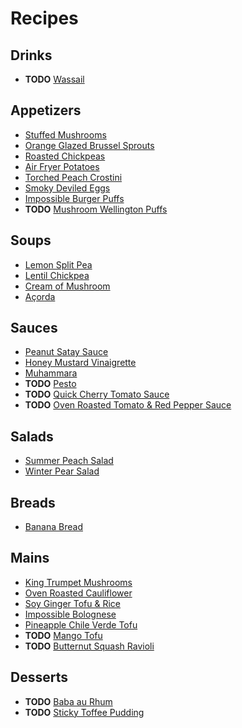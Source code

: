 # Recipes

## Drinks

+ **TODO** [Wassail](drinks/wassail.md)

## Appetizers

+ [Stuffed Mushrooms](appetizers/stuffed-mushrooms.md)
+ [Orange Glazed Brussel Sprouts](appetizers/orange-glazed-brussel-sprouts.md)
+ [Roasted Chickpeas](appetizers/roasted-chickpeas.md)
+ [Air Fryer Potatoes](appetizers/air-fryer-potatoes.md)
+ [Torched Peach Crostini](appetizers/torched-peach-crostini.md)
+ [Smoky Deviled Eggs](appetizers/smoky-deviled-eggs.md)
+ [Impossible Burger Puffs](appetizers/impossible-burger-puffs.md)
+ **TODO** [Mushroom Wellington Puffs](appetizers/mushroom-wellington-puffs.md)

## Soups

+ [Lemon Split Pea](soups/lemon-split-pea-soup.md)
+ [Lentil Chickpea](soups/lentil-chickpea-soup.md)
+ [Cream of Mushroom](soups/cream-of-mushroom-soup.md)
+ [Açorda](soups/acorda.md)

## Sauces

+ [Peanut Satay Sauce](sauces/peanut-satay-sauce.md)
+ [Honey Mustard Vinaigrette](sauces/honey-mustard-vinaigrette.md)
+ [Muhammara](sauces/muhammara.md)
+ **TODO** [Pesto](sauces/pesto.md)
+ **TODO** [Quick Cherry Tomato Sauce](sauces/cherry-tomato-sauce.md)
+ **TODO** [Oven Roasted Tomato & Red Pepper Sauce](sauces/oven-roasted-tomato-red-pepper-sauce.md)

## Salads

+ [Summer Peach Salad](salads/summer-peach-salad.md)
+ [Winter Pear Salad](salads/winter-pear-salad.md)

## Breads

+ [Banana Bread](breads/banana-bread.md)

## Mains

+ [King Trumpet Mushrooms](mains/king-trumpet-mushrooms.md)
+ [Oven Roasted Cauliflower](mains/oven-roasted-cauliflower.md)
+ [Soy Ginger Tofu & Rice](mains/tofu-and-rice.md)
+ [Impossible Bolognese](mains/impossible-bolognese.md)
+ [Pineapple Chile Verde Tofu](mains/pineapple-chile-verde-tofu.md)
+ **TODO** [Mango Tofu](mains/mango-tofu.md)
+ **TODO** [Butternut Squash Ravioli](mains/butternut-squash-ravioli.md)

## Desserts

+ **TODO** [Baba au Rhum](desserts/baba-au-rhum.md)
+ **TODO** [Sticky Toffee Pudding](desserts/sticky-toffee-pudding.md)

